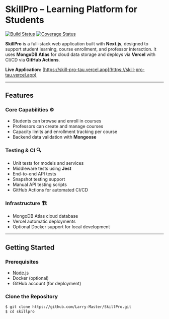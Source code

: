 # SkillPro – Learning Platform for Students

[![Build Status](https://github.com/larry-master/skillpro/actions/workflows/test.yml/badge.svg)](https://github.com/larry-master/skillpro/actions/workflows/test.yml)
[![Coverage Status](https://coveralls.io/repos/github/larry-master/skillpro/badge.svg?branch=main)](https://coveralls.io/github/larry-master/skillpro?branch=main)

**SkillPro** is a full-stack web application built with **Next.js**, designed to support student learning, course enrollment, and professor interaction. It uses **MongoDB Atlas** for cloud data storage and deploys via **Vercel** with CI/CD via **GitHub Actions**.

**Live Application:** [https://skill-pro-tau.vercel.app](https://skill-pro-tau.vercel.app)

---

## Features

### Core Capabilities ⚙️
- Students can browse and enroll in courses
- Professors can create and manage courses
- Capacity limits and enrollment tracking per course
- Backend data validation with **Mongoose**

### Testing & CI 🔍
- Unit tests for models and services
- Middleware tests using **Jest**
- End-to-end API tests
- Snapshot testing support
- Manual API testing scripts
- GitHub Actions for automated CI/CD

### Infrastructure 🏗️
- MongoDB Atlas cloud database
- Vercel automatic deployments
- Optional Docker support for local development

---

## Getting Started

### Prerequisites
- [Node.js](https://nodejs.org/)
- Docker (optional)
- GitHub account (for deployment)

### Clone the Repository

```bash
$ git clone https://github.com/Larry-Master/SkillPro.git
$ cd skillpro
